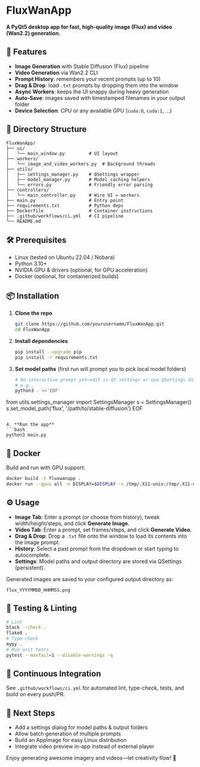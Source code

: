 # FluxWanApp

**A PyQt5 desktop app for fast, high-quality image (Flux) and video (Wan2.2) generation.**

## 🚀 Features

- **Image Generation** with Stable Diffusion (Flux) pipeline
- **Video Generation** via Wan2.2 CLI
- **Prompt History**: remembers your recent prompts (up to 10)
- **Drag & Drop**: load `.txt` prompts by dropping them into the window
- **Async Workers**: keeps the UI snappy during heavy generation
- **Auto-Save**: images saved with timestamped filenames in your output folder
- **Device Selection**: CPU or any available GPU (`cuda:0`, `cuda:1`, ...)

## 📁 Directory Structure

```
FluxWanApp/
├── ui/
│   └── main_window.py         # UI layout
├── workers/
│   └── image_and_video_workers.py  # Background threads
├── utils/
│   ├── settings_manager.py    # QSettings wrapper
│   ├── model_manager.py       # Model caching helpers
│   └── errors.py              # Friendly error parsing
├── controllers/
│   └── main_controller.py     # Wire UI ↔ workers
├── main.py                    # Entry point
├── requirements.txt           # Python deps
├── Dockerfile                 # Container instructions
├── .github/workflows/ci.yml   # CI pipeline
└── README.md
```

## 🛠 Prerequisites

- Linux (tested on Ubuntu 22.04 / Nobara)
- Python 3.10+
- NVIDIA GPU & drivers (optional, for GPU acceleration)
- Docker (optional, for containerized builds)

## 📦 Installation

1. **Clone the repo**

   ```bash
   git clone https://github.com/yourusername/FluxWanApp.git
   cd FluxWanApp
   ```

2. **Install dependencies**

   ```bash
   pip install --upgrade pip
   pip install -r requirements.txt
   ```

3. **Set model paths** (first run will prompt you to pick local model folders)

   ```bash
   # No interactive prompt yet—edit in Qt settings or use QSettings directly
   # e.g.,
   python3 - <<'EOF'
from utils.settings_manager import SettingsManager
s = SettingsManager()
s.set_model_path('flux', '/path/to/stable-diffusion')
EOF
   ```

4. **Run the app**
```bash
python3 main.py
```

## 🐳 Docker

Build and run with GPU support:

```bash
docker build -t fluxwanapp .
docker run --gpus all -e DISPLAY=$DISPLAY -v /tmp/.X11-unix:/tmp/.X11-unix fluxwanapp
```

## ⚙️ Usage

- **Image Tab**: Enter a prompt (or choose from history), tweak width/height/steps, and click **Generate Image**.
- **Video Tab**: Enter a prompt, set frames/steps, and click **Generate Video**.
- **Drag & Drop**: Drop a `.txt` file onto the window to load its contents into the image prompt.
- **History**: Select a past prompt from the dropdown or start typing to autocomplete.
- **Settings**: Model paths and output directory are stored via QSettings (persistent).

Generated images are saved to your configured output directory as:

```
flux_YYYYMMDD_HHMMSS.png
```

## 🧪 Testing & Linting

```bash
# Lint
black --check .
flake8 .
# Type-check
mypy .
# Run unit tests
pytest --maxfail=1 --disable-warnings -q
```

## 🤖 Continuous Integration

See `.github/workflows/ci.yml` for automated lint, type-check, tests, and build on every push/PR.

## 🎉 Next Steps

- Add a settings dialog for model paths & output folders
- Allow batch generation of multiple prompts
- Build an AppImage for easy Linux distribution
- Integrate video preview in-app instead of external player

Enjoy generating awesome imagery and videos—let creativity flow! 🚀

